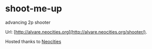 shoot-me-up
===========

advancing 2p shooter

Url: [http://alvare.neocities.org](http://alvare.neocities.org/shooter/).

Hosted thanks to [Neocities](http://neocities.org/)
